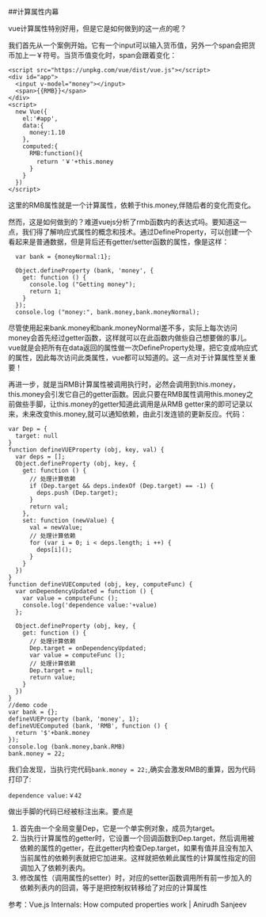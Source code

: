 ##计算属性内幕

vue计算属性特别好用，但是它是如何做到的这一点的呢？

我们首先从一个案例开始。它有一个input可以输入货币值，另外一个span会把货币加上一￥符号。当货币值变化时，span会跟着变化：

    <script src="https://unpkg.com/vue/dist/vue.js"></script>
    <div id="app">
      <input v-model="money"></input>
      <span>{{RMB}}</span>
    </div>
    <script>
      new Vue({
        el:'#app',
        data:{
          money:1.10
        },
        computed:{
          RMB:function(){
            return '￥'+this.money
          }
        }
      })
    </script>
    
这里的RMB属性就是一个计算属性，依赖于this.money,伴随后者的变化而变化。

然而，这是如何做到的？难道vuejs分析了rmb函数内的表达式吗。要知道这一点，我们得了解响应式属性的概念和技术。通过DefineProperty，可以创建一个看起来是普通数据，但是背后还有getter/setter函数的属性，像是这样：

      var bank = {moneyNormal:1};

      Object.defineProperty (bank, 'money', {
        get: function () {
          console.log ("Getting money");
          return 1;
        }
      });
      console.log ("money:", bank.money,bank.moneyNormal);
      
尽管使用起来bank.money和bank.moneyNormal差不多，实际上每次访问money会首先经过getter函数，这样就可以在此函数内做些自己想要做的事儿。vue就是会把所有在data返回的属性做一次DefineProperty处理，把它变成响应式的属性，因此每次访问此类属性，vue都可以知道的。这一点对于计算属性至关重要！

再进一步，就是当RMB计算属性被调用执行时，必然会调用到this.money，this.money会引发它自己的getter函数。因此只要在RMB属性调用this.money之前做些手脚，让this.money的getter知道此调用是从RMB getter来的即可记录以来，未来改变this.money,就可以通知依赖，由此引发连锁的更新反应。代码：

    var Dep = {
      target: null 
    }
    function defineVUEProperty (obj, key, val) {
      var deps = [];
      Object.defineProperty (obj, key, {
        get: function () {
          // 处理计算依赖
          if (Dep.target && deps.indexOf (Dep.target) == -1) {
            deps.push (Dep.target);
          }
          return val;
        },
        set: function (newValue) {
          val = newValue;
          // 处理计算依赖      
          for (var i = 0; i < deps.length; i ++) {
            deps[i]();
          }
        }
      })
    }
    function defineVUEComputed (obj, key, computeFunc) {
      var onDependencyUpdated = function () {
        var value = computeFunc ();
        console.log('dependence value:'+value)
      };
      
      Object.defineProperty (obj, key, {
        get: function () {
          // 处理计算依赖
          Dep.target = onDependencyUpdated;
          var value = computeFunc ();
          // 处理计算依赖
          Dep.target = null;
          return value;
        }
      })
    }
    //demo code
    var bank = {};
    defineVUEProperty (bank, 'money', 1);
    defineVUEComputed (bank, 'RMB', function () {
      return '$'+bank.money
    });
    console.log (bank.money,bank.RMB)
    bank.money = 22;
    
我们会发现，当执行完代码`bank.money = 22;`,确实会激发RMB的重算，因为代码打印了:

    dependence value:￥42

做出手脚的代码已经被标注出来。要点是
1. 首先由一个全局变量Dep，它是一个单实例对象，成员为target。
2. 当执行计算属性的getter时，它设置一个回调函数到Dep.target，然后调用被依赖的属性的getter，在此getter内检查Dep.target，如果有值并且没有加入当前属性的依赖列表就把它加进来。这样就把依赖此属性的计算属性指定的回调加入了依赖列表内。
3. 修改属性（调用属性的setter）时，对应的setter函数调用所有前一步加入的依赖列表内的回调，等于是把控制权转移给了对应的计算属性


参考：Vue.js Internals: How computed properties work | Anirudh Sanjeev